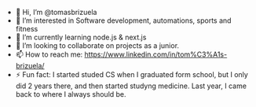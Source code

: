 - 👋 Hi, I’m @tomasbrizuela
- 👀 I’m interested in Software development, automations, sports and fitness
- 🌱 I’m currently learning node.js & next.js
- 💞️ I’m looking to collaborate on projects as a junior.
- 📫 How to reach me: https://www.linkedin.com/in/tom%C3%A1s-brizuela/
- ⚡ Fun fact: I started studed CS when I graduated form school, but I only did 2 years there, and then started studyng medicine. Last year, I came back to where I always should be.

<!---
tomasbrizuela/tomasbrizuela is a ✨ special ✨ repository because its `README.md` (this file) appears on your GitHub profile.
You can click the Preview link to take a look at your changes.
--->
